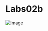 # Labs02b

![image](https://github.com/Gugrggg/Lab02b---Pipes/assets/124708512/b259a987-25cd-474a-92f5-3b51f5f0aeb2)

